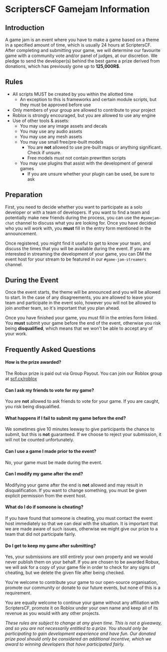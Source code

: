 # ScriptersCF Gamejam Information

## Introduction
A game jam is an event where you have to make a game based on a theme in a specified amount of time, which is usually 24 hours at ScriptersCF. After completing and submitting your game, we will determine our favourite game with a community vote and/or panel of judges, at our discretion. We pledge to send the developer(s) behind the best game a prize derived from donations, which has previously gone up to **125,000R$**.

## Rules
- All scripts MUST be created by you within the allotted time
    - An exception to this is frameworks and certain module scripts, but they must be approved before use
- Only members of your group are allowed to contribute to your project
- Roblox is strongly encouraged, but you are allowed to use any engine
- Use of other tools & assets:
    - You may use any image assets and decals
    - You may use any audio assets
    - You may use any mesh assets
    - You may use small free/pre-built models
        - You are **not** allowed to use pre-built maps or anything significant. Check if unsure.
        - Free models must not contain prewritten scripts
    - You may use plugins that assist with the development of general games
        - If you are unsure whether your plugin can be used, be sure to ask

## Preparation
First, you need to decide whether you want to participate as a solo developer or with a team of developers. If you want to find a team and potentially make new friends during the process, you can use the `#gamejam-chat` channel to discuss what you are looking for. Once you have decided who you will work with, you **must** fill in the entry form mentioned in the announcement.

Once registered, you might find it useful to get to know your team, and discuss the times that you will be available during the event.
If you are interested in streaming the development of your game, you can DM the event host for your stream to be featured in our `#game-jam-streamers` channel.

## During the Event
Once the event starts, the theme will be announced and you will be allowed to start. In the case of any disagreements, you are allowed to leave your team and participate in the event solo, however you will not be allowed to join another team, so it's important that you plan ahead.

Once you have finished your game, you must fill in the entries form linked. You **must** submit your game before the end of the event, otherwise you risk being **disqualified**, which means that we won't be able to accept any of your work.

## Frequently Asked Questions
#### How is the prize awarded?
The Robux prize is paid out via Group Payout. You can join our Roblox group at [scf.cx/roblox](https://scf.cx/roblox)

#### Can I ask my friends to vote for my game?
You are **not** allowed to ask friends to vote for your game. If you are caught, you risk being disqualified.

#### What happens if I fail to submit my game before the end?
We sometimes give 10 minutes leeway to give participants the chance to submit, but this is **not** guaranteed. If we choose to reject your submission, it will not be counted unfortunately.

#### Can I use a game I made prior to the event?
No, your game must be made during the event.

#### Can I modify my game after the end?
Modifying your game after the end is **not** allowed and may result in disqualification. If you want to change something, you must be given explicit permission from the event host.

#### What do I do if someone is cheating?
If you have found that someone is cheating, you must contact the event host immediately so that we can deal with the situation. It is important that we are made aware of such issues, otherwise we might give our prize to a team that did not participate fairly.

#### Do I get to keep my game after submitting?
Yes, your submissions are still entirely your own property and we would never publish them on your behalf. If you are chosen to be awarded Robux, we will ask for a copy of your game file in order to check for any signs of cheating, but we delete the given file after being checked.

You're welcome to contribute your game to our open-source organisation, promote our community or donate to our future events, but none of this is a requirement.

You are equally welcome to continue your game without any affiliation with ScriptersCF, promote it on Roblox under your own name and keep all of its revenue as you would with any other projects.

*These rules are subject to change at any given time. This is not a giveaway, and so you are not necessarily entitled to a prize. You should only be participating to gain development experience and have fun. Our donated prize pool should only be considered an additional incentive, which we award to winning developers that have participated fairly.*
